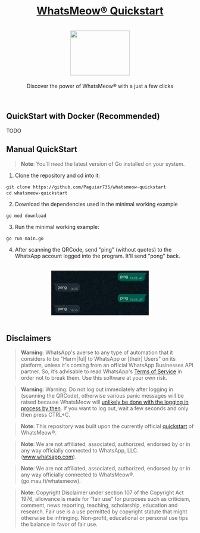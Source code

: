 <h1 align="center"><a href="https://paguiar.link/whatsmeow-quickstart">WhatsMeow® Quickstart</a></h1>

<p align="center">
    <br>
  <a href="https://pixabay.com/vectors/run-sport-stand-success-ready-2872201/">
    <img src="https://cdn.pixabay.com/photo/2017/10/20/18/10/run-2872201_960_720.png" width="160px" height="120px"/>
  </a>
  <br><br>
  Discover the power of WhatsMeow® with a just a few clicks
  <br>
</p>

<br>

## QuickStart with Docker (Recommended)

TODO

## Manual QuickStart

> **Note**: You'll need the latest version of Go installed on your system.

1. Clone the repository and cd into it:

```
git clone https://github.com/Paguiar735/whatsmeow-quickstart
cd whatsmeow-quickstart
```

2.  Download the dependencies used in the minimal working example

```
go mod download
```

3.  Run the minimal working example:

```
go run main.go
```

4. After scanning the QRCode, send "ping" (without quotes) to the WhatsApp account logged into the program. It'll send "pong" back.

<p align="center">
  <br>
    <img src="./bot_in_action.jpg" width="262px" height="120px"/>
  <br><br>
</p>

## Disclaimers

> **Warning**: WhatsApp's averse to any type of automation that it considers to be "Harm[ful] to WhatsApp or [their] Users" on its platform, unless it's coming from an official WhatsApp Businesses API partner. So, it’s advisable to read WhatsApp's [Terms of Service](https://www.whatsapp.com/legal/terms-of-service) in order not to break them. Use this software at your own risk.

> **Warning**: Warning: Do not log out immediately after logging in (scanning the QRCode), otherwise various panic messages will be raised because WhatsMeow will [unlikely be done with the logging in process by then](https://github.com/tulir/whatsmeow/issues/295). If you want to log out, wait a few seconds and only then press CTRL+C.

> **Note**: This repository was built upon the currently official [quickstart](https://godocs.io/go.mau.fi/whatsmeow#example-package) of WhatsMeow®.

> **Note**: We are not affiliated, associated, authorized, endorsed by or in any way officially connected to WhatsApp, LLC. (www.whatsapp.com).

> **Note**: We are not affiliated, associated, authorized, endorsed by or in any way officially connected to WhatsMeow®. (go.mau.fi/whatsmeow).

> **Note**:
> Copyright Disclaimer under section 107 of the Copyright Act 1976, allowance is made for “fair use” for purposes such as criticism, comment, news reporting, teaching, scholarship, education and research.
> Fair use is a use permitted by copyright statute that might otherwise be infringing.
> Non-profit, educational or personal use tips the balance in favor of fair use.
